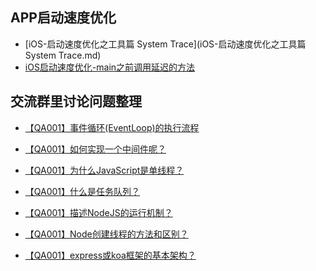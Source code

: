 ## APP启动速度优化
- [iOS-启动速度优化之工具篇 System Trace](iOS-启动速度优化之工具篇 System Trace.md)
- [iOS启动速度优化-main之前调用延迟的方法](iOS启动速度优化-main之前调用延迟的方法.md)

## 交流群里讨论问题整理
- [【QA001】事件循环(EventLoop)的执行流程]()
- [【QA001】如何实现一个中间件呢？]()
- [【QA001】为什么JavaScript是单线程？](https://github.com/koala-coding/goodBlog/issues/34)

- [【QA001】什么是任务队列？]()
- [【QA001】描述NodeJS的运行机制？]()
- [【QA001】Node创建线程的方法和区别？]()
- [【QA001】express或koa框架的基本架构？]()
